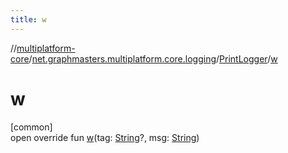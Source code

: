 ```yaml
---
title: w
---
```

//[multiplatform-core](../../../index.html)/[net.graphmasters.multiplatform.core.logging](../index.html)/[PrintLogger](index.html)/[w](w.html)



# w



[common]\
open override fun [w](w.html)(tag: [String](https://kotlinlang.org/api/latest/jvm/stdlib/kotlin/-string/index.html)?, msg: [String](https://kotlinlang.org/api/latest/jvm/stdlib/kotlin/-string/index.html))




